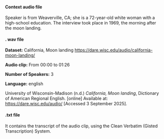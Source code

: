 #### Context audio file

Speaker is from Weaverville, CA; she is a 72-year-old white woman with a high-school education. The interview took place in 1969, the morning after the moon landing.

#### . wav file

**Dataset:** California, Moon landing <https://dare.wisc.edu/audio/california-moon-landing/>

**Audio clip:** From 00:00 to 01:26

**Number of Speakers:** 3

**Language:** english

University of Wisconsin-Madison (n.d.) *California, Moon landing*, Dictionary of American Regional English. \[online\] Available at: <https://dare.wisc.edu/audio/> \[Accessed 3 September 2025\].

#### .txt file

It contains the transcript of the audio clip, using the Clean Verbatim (Gisted Transcription) System.
